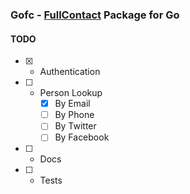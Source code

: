 ### Gofc - [FullContact](http://fullcontact.com) Package for Go

#### TODO

* [x] - Authentication
* [ ] - Person Lookup
    * [x] By Email
    * [ ] By Phone
    * [ ] By Twitter
    * [ ] By Facebook
* [ ] - Docs
* [ ] - Tests
